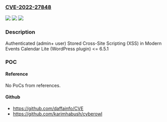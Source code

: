 ### [CVE-2022-27848](https://cve.mitre.org/cgi-bin/cvename.cgi?name=CVE-2022-27848)
![](https://img.shields.io/static/v1?label=Product&message=Modern%20Events%20Calendar%20Lite%20(WordPress%20plugin)&color=blue)
![](https://img.shields.io/static/v1?label=Version&message=%3C%3D%206.5.1%3C%3D%206.5.1%20&color=brighgreen)
![](https://img.shields.io/static/v1?label=Vulnerability&message=CWE-79%20Cross-site%20Scripting%20(XSS)&color=brighgreen)

### Description

Authenticated (admin+ user) Stored Cross-Site Scripting (XSS) in Modern Events Calendar Lite (WordPress plugin) <= 6.5.1

### POC

#### Reference
No PoCs from references.

#### Github
- https://github.com/daffainfo/CVE
- https://github.com/karimhabush/cyberowl

